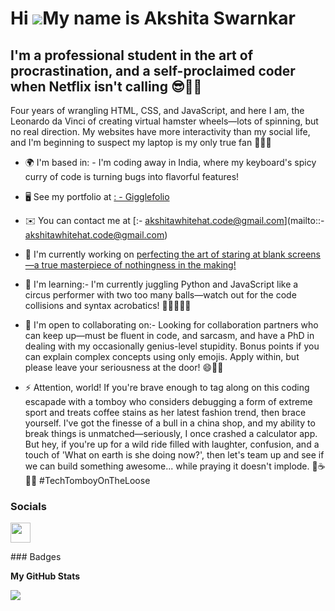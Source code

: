 Hi ![](https://user-images.githubusercontent.com/18350557/176309783-0785949b-9127-417c-8b55-ab5a4333674e.gif)My name is Akshita Swarnkar
========================================================================================================================================



I'm a professional student in the art of procrastination, and a self-proclaimed coder when Netflix isn't calling 😎👩‍💻
------------------------------------------------------------------------------------------------------------------------




Four years of wrangling HTML, CSS, and JavaScript, and here I am, the Leonardo da Vinci of creating virtual hamster wheels—lots of spinning, but no real direction. My websites have more interactivity than my social life, and I'm beginning to suspect my laptop is my only true fan 👩🏽‍💻



* 🌍  I'm based in: - I'm coding away in India, where my keyboard's spicy curry of code is turning bugs into flavorful features!
  
* 🖥️  See my portfolio at [: - Gigglefolio](http://portfolio-website-2022-five.vercel.app/)
  
* ✉️  You can contact me at [:- akshitawhitehat.code@gmail.com](mailto::- akshitawhitehat.code@gmail.com)
  
* 🚀  I'm currently working on [perfecting the art of staring at blank screens—a true masterpiece of nothingness in the making!](http://github.com/Shanvie)
  
* 🧠  I'm learning:- I'm currently juggling Python and JavaScript like a circus performer with two too many balls—watch out for the code collisions and syntax acrobatics! 🎪🐍💥🤹‍♀️
  
* 🤝  I'm open to collaborating on:- Looking for collaboration partners who can keep up—must be fluent in code, and sarcasm, and have a PhD in dealing with my occasionally genius-level stupidity. Bonus points if you can explain complex concepts using only emojis. Apply within, but please leave your seriousness at the door! 😄🤖🤪
  
* ⚡  Attention, world! If you're brave enough to tag along on this coding escapade with a tomboy who considers debugging a form of extreme sport and treats coffee stains as her latest fashion trend, then brace yourself. I've got the finesse of a bull in a china shop, and my ability to break things is unmatched—seriously, I once crashed a calculator app. But hey, if you're up for a wild ride filled with laughter, confusion, and a touch of 'What on earth is she doing now?', then let's team up and see if we can build something awesome... while praying it doesn't implode. 🎢☕️🤷‍♀️ #TechTomboyOnTheLoose
  
### Socials

<p align="left"> <a href="https://www.github.com/Shanive" target="_blank" rel="no-referrer"> <picture> <source media="(prefers-color-scheme: dark)" srcset="https://raw.githubusercontent.com/danielcranney/readme-generator/main/public/icons/socials/github-dark.svg" /> <source media="(prefers-color-scheme: light)" srcset="https://raw.githubusercontent.com/danielcranney/readme-generator/main/public/icons/socials/github.svg" /> <img src="https://raw.githubusercontent.com/danielcranney/readme-generator/main/public/icons/socials/github.svg" width="32" height="32" /> </picture> </a></p>
### Badges

<b>My GitHub Stats</b>

<a href="http://www.github.com/Shanive"><img src="https://github-readme-streak-stats.herokuapp.com/?user=Shanive&stroke=ffffff&background=1c1917&ring=0891b2&fire=0891b2&currStreakNum=ffffff&currStreakLabel=0891b2&sideNums=ffffff&sideLabels=ffffff&dates=ffffff&hide_border=true" /></a>
